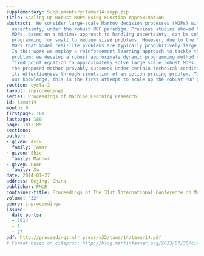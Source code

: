 ```yaml
---
supplementary: Supplementary:tamar14-supp.zip
title: Scaling Up Robust MDPs using Function Approximation
abstract: 'We consider large-scale Markov decision processes (MDPs) with parameter
  uncertainty, under the robust MDP paradigm. Previous studies showed that robust
  MDPs, based on a minimax approach to handling uncertainty, can be solved using dynamic
  programming for small to medium sized problems. However, due to the "curse of dimensionality",
  MDPs that model real-life problems are typically prohibitively large for such approaches.
  In this work we employ a reinforcement learning approach to tackle this planning
  problem: we develop a robust approximate dynamic programming method based on a projected
  fixed point equation to approximately solve large scale robust MDPs. We show that
  the proposed method provably succeeds under certain technical conditions, and demonstrate
  its effectiveness through simulation of an option pricing problem. To the best of
  our knowledge, this is the first attempt to scale up the robust MDP paradigm.'
section: cycle-2
layout: inproceedings
series: Proceedings of Machine Learning Research
id: tamar14
month: 0
firstpage: 181
lastpage: 189
page: 181-189
sections: 
author:
- given: Aviv
  family: Tamar
- given: Shie
  family: Mannor
- given: Huan
  family: Xu
date: 2014-01-27
address: Bejing, China
publisher: PMLR
container-title: Proceedings of The 31st International Conference on Machine Learning
volume: '32'
genre: inproceedings
issued:
  date-parts:
  - 2014
  - 1
  - 27
pdf: http://proceedings.mlr.press/v32/tamar14/tamar14.pdf
# Format based on citeproc: http://blog.martinfenner.org/2013/07/30/citeproc-yaml-for-bibliographies/
---
```

